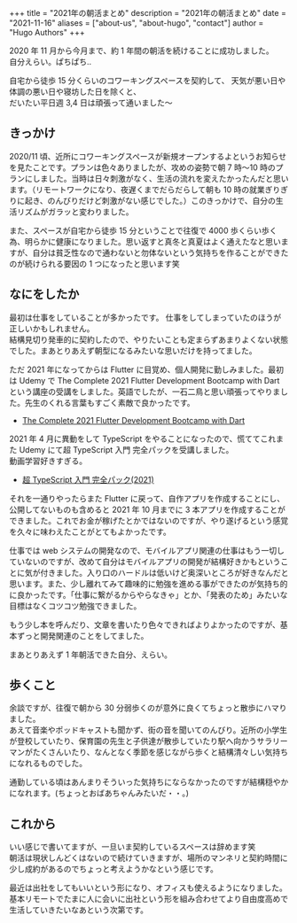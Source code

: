 +++
title = "2021年の朝活まとめ"
description = "2021年の朝活まとめ"
date = "2021-11-16"
aliases = ["about-us", "about-hugo", "contact"]
author = "Hugo Authors"
+++

2020 年 11 月から今月まで、約 1 年間の朝活を続けることに成功しました。  
自分えらい。ぱちぱち..

自宅から徒歩 15 分くらいのコワーキングスペースを契約して、
天気が悪い日や体調の悪い日や寝坊した日を除くと、  
だいたい平日週 3,4 日は頑張って通いました〜

## きっかけ

2020/11 頃、近所にコワーキングスペースが新規オープンするよというお知らせを見たことです。プランは色々ありましたが、攻めの姿勢で朝 7 時〜10 時のプランにしました。当時は日々刺激がなく、生活の流れを変えたかったんだと思います。（リモートワークになり、夜遅くまでだらだらして朝も 10 時の就業ぎりぎりに起き、のんびりだけど刺激がない感じでした。）このきっかけで、自分の生活リズムがガラッと変わりました。

また、スペースが自宅から徒歩 15 分ということで往復で 4000 歩くらい歩く為、明らかに健康になりました。思い返すと真冬と真夏はよく通えたなと思いますが、自分は貧乏性なので通わないと勿体ないという気持ちを作ることができたのが続けられる要因の 1 つになったと思います笑

## なにをしたか

最初は仕事をしていることが多かったです。
仕事をしてしまっていたのほうが正しいかもしれません。  
結構見切り発車的に契約したので、やりたいことも定まらずあまりよくない状態でした。まあとりあえず朝型になるみたいな思いだけを持ってました。

ただ 2021 年になってからは Flutter に目覚め、個人開発に勤しみました。最初は Udemy で The Complete 2021 Flutter Development Bootcamp with Dart という講座の受講をしました。英語でしたが、一石二鳥と思い頑張ってやりました。先生のくれる言葉もすごく素敵で良かったです。

- [The Complete 2021 Flutter Development Bootcamp with Dart](https://www.udemy.com/course/flutter-bootcamp-with-dart/)

2021 年 4 月に異動をして TypeScript をやることになったので、慌ててこれまた Udemy にて超 TypeScript 入門 完全パックを受講しました。  
動画学習好きすぎる。

- [超 TypeScript 入門 完全パック(2021)](https://www.udemy.com/course/typescript-complete/)

それを一通りやったらまた Flutter に戻って、自作アプリを作成することにし、公開してないものも含めると 2021 年 10 月までに 3 本アプリを作成することができました。これでお金が稼げたとかではないのですが、やり遂げるという感覚を久々に味わえたことがとてもよかったです。

仕事では web システムの開発なので、モバイルアプリ関連の仕事はもう一切していないのですが、改めて自分はモバイルアプリの開発が結構好きかもということに気が付きました。入り口のハードルは低いけど奥深いところが好きなんだと思います。また、少し離れてみて趣味的に勉強を進める事ができたのが気持ち的に良かったです。「仕事に繋がるからやらなきゃ」とか、「発表のため」みたいな目標はなくコツコツ勉強できました。

もう少し本を呼んだり、文章を書いたり色々できればよりよかったのですが、基本ずっと開発関連のことをしてました。

まあとりあえず 1 年朝活できた自分、えらい。

## 歩くこと

余談ですが、往復で朝から 30 分弱歩くのが意外に良くてちょっと散歩にハマりました。  
あえて音楽やポッドキャストも聞かず、街の音を聞いてのんびり。近所の小学生が登校していたり、保育園の先生と子供達が散歩していたり駅へ向かうサラリーマンがたくさんいたり、なんとなく季節を感じながら歩くと結構清々しい気持ちになれるものでした。

通勤している頃はあんまりそういった気持ちにならなかったのですが結構穏やかになれます。(ちょっとおばあちゃんみたいだ・・。)

## これから

いい感じで書いてますが、一旦いま契約しているスペースは辞めます笑  
朝活は現状しんどくはないので続けていきますが、場所のマンネリと契約時間に少し成約があるのでちょっと考えようかなという感じです。

最近は出社をしてもいいという形になり、オフィスも使えるようになりました。  
基本リモートでたまに人に会いに出社という形を組み合わせてより自由度高めで生活していきたいなあという次第です。
